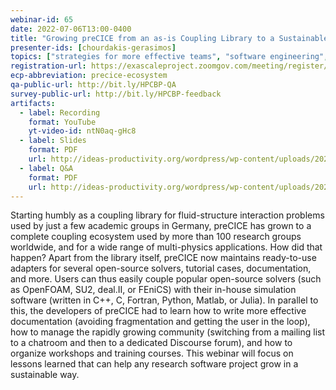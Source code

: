```yaml
---
webinar-id: 65
date: 2022-07-06T13:00-0400
title: "Growing preCICE from an as-is Coupling Library to a Sustainable, Batteries-included Ecosystem"
presenter-ids: [chourdakis-gerasimos]
topics: ["strategies for more effective teams", "software engineering", "software process improvement", “online learning”]
registration-url: https://exascaleproject.zoomgov.com/meeting/register/vJItdOGrrjMrHKZnWI22lh6qwAwFux6NosI
ecp-abbreviation: precice-ecosystem
qa-public-url: http://bit.ly/HPCBP-QA
survey-public-url: http://bit.ly/HPCBP-feedback
artifacts:
  - label: Recording
    format: YouTube
    yt-video-id: ntN0aq-gHc8
  - label: Slides
    format: PDF
    url: http://ideas-productivity.org/wordpress/wp-content/uploads/2022/07/hpcbp065-precice.pdf
  - label: Q&A
    format: PDF
    url: http://ideas-productivity.org/wordpress/wp-content/uploads/2022/07/hpcbp065-precice-qa.pdf
---
```

Starting humbly as a coupling library for fluid-structure interaction problems used by just a few academic groups in Germany, preCICE has grown to a complete coupling ecosystem used by more than 100 research groups worldwide, and for a wide range of multi-physics applications. How did that happen? Apart from the library itself, preCICE now maintains ready-to-use adapters for several open-source solvers, tutorial cases, documentation, and more. Users can thus easily couple popular open-source solvers (such as OpenFOAM, SU2, deal.II, or FEniCS) with their in-house simulation software (written in C++, C, Fortran, Python, Matlab, or Julia). In parallel to this, the developers of preCICE had to learn how to write more effective documentation (avoiding fragmentation and getting the user in the loop), how to manage the rapidly growing community (switching from a mailing list to a chatroom and then to a dedicated Discourse forum), and how to organize workshops and training courses. This webinar will focus on lessons learned that can help any research software project grow in a sustainable way.
